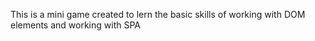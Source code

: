 This is a mini game created to lern the basic skills of working with DOM elements and working with SPA

